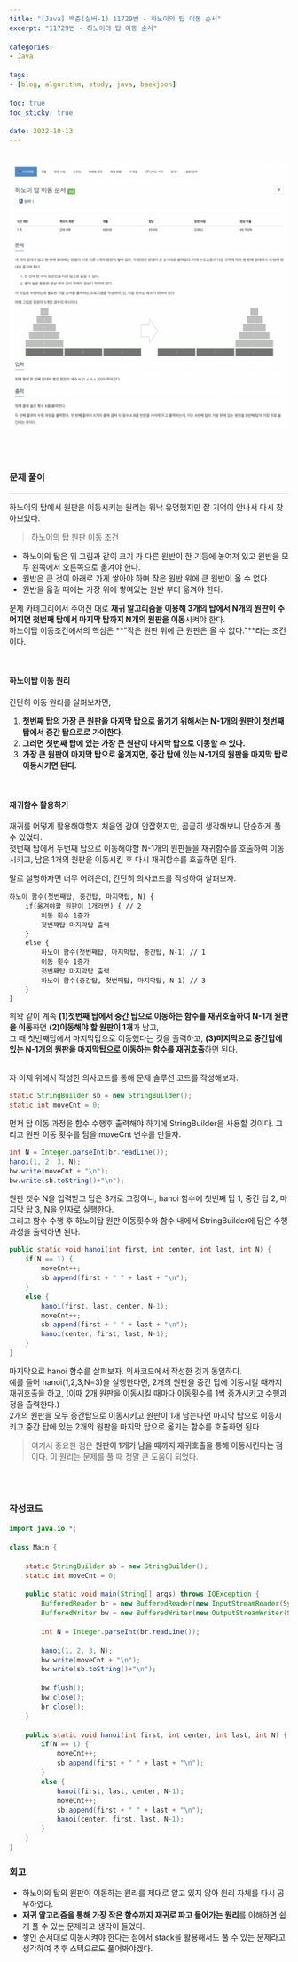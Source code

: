 ```yaml
--- 
title: "[Java] 백준(실버-1) 11729번 - 하노이의 탑 이동 순서" 
excerpt: "11729번 - 하노이의 탑 이동 순서" 

categories: 
- Java

tags:
- [blog, algorithm, study, java, baekjoon]

toc: true
toc_sticky: true

date: 2022-10-13
--- 
```


<br>

<center><img src="/assets/images/baekjoon/11729.png"></center>

<br><br>

### 문제 풀이
---
하노이의 탑에서 원판을 이동시키는 원리는 워낙 유명했지만 잘 기억이 안나서 다시 찾아보았다. <br>

> 하노이의 탑 원판 이동 조건 <br>
- 하노이의 탑은 위 그림과 같이 크기 가 다른 원반이 한 기둥에 놓여져 있고 원반을 모두 왼쪽에서 오른쪽으로 옮겨야 한다.
- 원반은 큰 것이 아래로 가게 쌓아야 하며 작은 원반 위에 큰 원반이 올 수 없다.
- 원반을 옮길 때에는 가장 위에 쌓여있는 원반 부터 옮겨야 한다.

문제 카테고리에서 주어진 대로 **재귀 알고리즘을 이용해 3개의 탑에서 N개의 원판이 주어지면 첫번째 탑에서 마지막 탑까지 N개의 원판을 이동**시켜야 한다. <br>
하노이탑 이동조건에서의 핵심은 **"작은 원판 위에 큰 원판은 올 수 없다."**라는 조건이다. <br>

<br>

#### 하노이탑 이동 원리
간단히 이동 원리를 살펴보자면, <br>
1. **첫번째 탑의 가장 큰 원판을 마지막 탑으로 옮기기 위해서는 N-1개의 원판이 첫번째 탑에서 중간 탑으로로 가야한다.**
2. **그러면 첫번째 탑에 있는 가장 큰 원판이 마지막 탑으로 이동할 수 있다.**
3. **가장 큰 원판이 마지막 탑으로 옮겨지면, 중간 탑에 있는 N-1개의 원판을 마지막 탑로 이동시키면 된다.**

<br>

#### 재귀함수 활용하기
재귀를 어떻게 활용해야할지 처음엔 감이 안잡혔지만, 곰곰히 생각해보니 단순하게 풀 수 있었다. <br>
첫번째 탑에서 두번째 탑으로 이동해야할 N-1개의 원판들을 재귀함수를 호출하여 이동시키고, 남은 1개의 원판을 이동시킨 후 다시 재귀함수를 호출하면 된다.

말로 설명하자면 너무 어려운데, 간단히 의사코드를 작성하여 살펴보자. <br>

```
하노이 함수(첫번째탑, 중간탑, 마지막탑, N) {
    if(옮겨야할 원판이 1개라면) { // 2
        이동 횟수 1증가
        첫번째탑 마지막탑 출력
    }
    else {
        하노이 함수(첫번째탑, 마지막탑, 중간탑, N-1) // 1
        이동 횟수 1증가
        첫번째탑 마지막탑 출력
        하노이 함수(중간탑, 첫번째탑, 마지막탑, N-1) // 3
    }
}
```
위왁 같이 계속 **(1)첫번째 탑에서 중간 탑으로 이동하는 함수를 재귀호출하여 N-1개 원판을 이동**하면 **(2)이동해야 할 원판이 1개**가 남고, <br>
그 때 첫번째탑에서 마지막탑으로 이동했다는 것을 출력하고, **(3)마지막으로 중간탑에 있는 N-1개의 원판을 마지막탑으로 이동하는 함수를 재귀호출**하면 된다.
 
<br>
자 이제 위에서 작성한 의사코드를 통해 문제 솔루션 코드를 작성해보자. 

```java
static StringBuilder sb = new StringBuilder();
static int moveCnt = 0;
```
먼저 탑 이동 과정을 함수 수행후 출력해야 하기에 StringBuilder을 사용할 것이다. 그리고 원판 이동 횟수를 담을 moveCnt 변수를 만들자.

```java
int N = Integer.parseInt(br.readLine());        
hanoi(1, 2, 3, N);
bw.write(moveCnt + "\n");
bw.write(sb.toString()+"\n");
```
원판 갯수 N을 입력받고 탑은 3개로 고정이니, hanoi 함수에 첫번째 탑 1, 중간 탑 2, 마지막 탑 3, N을 인자로 실행한다. <br>
그리고 함수 수행 후 하노이탑 원판 이동횟수와 함수 내에서 StringBuilder에 담은 수행 과정을 출력하면 된다.

```java
public static void hanoi(int first, int center, int last, int N) {
    if(N == 1) {
        moveCnt++;
        sb.append(first + " " + last + "\n");
    }
    else {
        hanoi(first, last, center, N-1);
        moveCnt++;
        sb.append(first + " " + last + "\n");
        hanoi(center, first, last, N-1);
    }
}
```
마지막으로 hanoi 함수를 살펴보자. 의사코드에서 작성한 것과 동일하다. <br>
예를 들어 hanoi(1,2,3,N=3)을 실행한다면, 2개의 원판을 중간 탑에 이동시킬 때까지 재귀호출을 하고, (이때 2개 원판을 이동시킬 때마다 이동횟수를 1씩 증가시키고 수행과정을 출력한다.) <br>
2개의 원판을 모두 중간탑으로 이동시키고 원판이 1개 남는다면 마지막 탑으로 이동시키고 중간 탑에 있는 2개의 원판을 마지막 탑으로 옮기는 함수를 호출하면 된다. 

> 여기서 중요한 점은 **원판이 1개가 남을 때까지 재귀호출을 통해 이동시킨다는 점**이다. 이 원리는 문제를 풀 때 정말 큰 도움이 되었다.

<br><br>

### 작성코드
```java
import java.io.*;

class Main {
    
    static StringBuilder sb = new StringBuilder();
    static int moveCnt = 0;

    public static void main(String[] args) throws IOException {
        BufferedReader br = new BufferedReader(new InputStreamReader(System.in));
        BufferedWriter bw = new BufferedWriter(new OutputStreamWriter(System.out));

        int N = Integer.parseInt(br.readLine());        

        hanoi(1, 2, 3, N);
        bw.write(moveCnt + "\n");
        bw.write(sb.toString()+"\n");

        bw.flush();
        bw.close();
        br.close();
    }   

    public static void hanoi(int first, int center, int last, int N) {
        if(N == 1) {
            moveCnt++;
            sb.append(first + " " + last + "\n");
        }
        else {
            hanoi(first, last, center, N-1);
            moveCnt++;
            sb.append(first + " " + last + "\n");
            hanoi(center, first, last, N-1);
        }
    }
}
```

### 회고
- 하노이의 탑의 원판이 이동하는 원리를 제대로 알고 있지 않아 원리 자체를 다시 공부하였다.
- **재귀 알고리즘을 통해 가장 작은 함수까지 재귀로 파고 들어가는 원리**를 이해하면 쉽게 풀 수 있는 문제라고 생각이 들었다.
- 쌓인 순서대로 이동시켜야 한다는 점에서 stack을 활용해서도 풀 수 있는 문제라고 생각하여 추후 스택으로도 풀어봐야겠다.